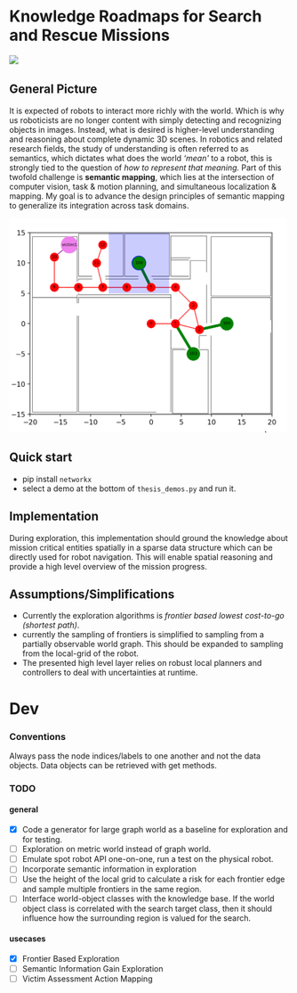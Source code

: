# Knowledge Roadmaps for Search and Rescue Missions
![](https://github.com/h0uter/knowledge-roadmap/workflows/Project%20Tests/badge.svg)

## General Picture
It is expected of robots to interact more richly with the world. Which is why us roboticists are no longer content with simply detecting and recognizing objects in images. Instead, what is desired is higher-level understanding and reasoning about complete dynamic 3D scenes. 
In robotics and related research fields, the study of understanding is often referred to as semantics, which dictates what does the world _‘mean'_ to a robot, this is strongly tied to the question of _how to represent that meaning._ Part of this twofold challenge is **semantic mapping**, which lies at the intersection of computer vision, task & motion planning, and simultaneous localization & mapping. 
My goal is to advance the design principles of semantic mapping to generalize its integration across task domains.

<img src="documentation/villa%20frontier%20exploration.gif" alt="alt text" width="500" height="whatever">


## Quick start
- pip install `networkx`
- select a demo at the bottom of `thesis_demos.py` and run it.

## Implementation
During exploration, this implementation should ground the knowledge about mission critical entities spatially in a sparse data structure which can be directly used for robot navigation.
This will enable spatial reasoning and provide a high level overview of the mission progress.

## Assumptions/Simplifications
- Currently the exploration algorithms is _frontier based lowest cost-to-go (shortest path)_.
- currently the sampling of frontiers is simplified to sampling from a partially observable world graph. This should be expanded to sampling from the local-grid of the robot.
- The presented high level layer relies on robust local planners and controllers to deal with uncertainties at runtime.
  
# Dev

### Conventions
Always pass the node indices/labels to one another and not the data objects. 
Data objects can be retrieved with get methods.

### TODO

#### general
- [X] Code a generator for large graph world as a baseline for exploration and for testing.
- [ ] Exploration on metric world instead of graph world.
- [ ] Emulate spot robot API one-on-one, run a test on the physical robot.
- [ ] Incorporate semantic information in exploration 
- [ ] Use the height of the local grid to calculate a risk for each frontier edge and sample multiple frontiers in the same region.
- [ ] Interface world-object classes with the knowledge base. If the world object class is correlated with the search target class, then it should influence how the surrounding region is valued for the search.

#### usecases
- [X] Frontier Based Exploration
- [ ] Semantic Information Gain Exploration
- [ ] Victim Assessment Action Mapping